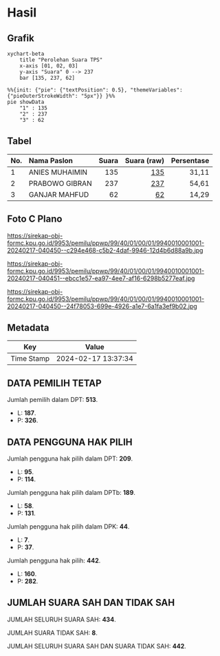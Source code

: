 # Hasil

## Grafik

```mermaid
xychart-beta
    title "Perolehan Suara TPS"
    x-axis [01, 02, 03]
    y-axis "Suara" 0 --> 237
    bar [135, 237, 62]
```

```mermaid
%%{init: {"pie": {"textPosition": 0.5}, "themeVariables": {"pieOuterStrokeWidth": "5px"}} }%%
pie showData
    "1" : 135
    "2" : 237
    "3" : 62
```

## Tabel

| No. | Nama Paslon    | Suara | Suara (raw) | Persentase |
|:--- |:-------------- | -----:| -----------:| ----------:|
| 1   | ANIES MUHAIMIN | 135   | [135][p-1]  | 31,11      |
| 2   | PRABOWO GIBRAN | 237   | [237][p-2]  | 54,61      |
| 3   | GANJAR MAHFUD  | 62    | [62][p-3]   | 14,29      |


[p-1]: https://github.com/gigit-pemilu/pemilu-2024-99-luar-negeri/blob/main/pilpres/hitung-suara/sub/99-luar-negeri/sub/40-dubai-uni-emirat-arab/sub/01-dubai-uni-emirat-arab/sub/0001-dubai-uni-emirat-arab/sub/001-tps/sub/paslon-1.txt
[p-2]: https://github.com/gigit-pemilu/pemilu-2024-99-luar-negeri/blob/main/pilpres/hitung-suara/sub/99-luar-negeri/sub/40-dubai-uni-emirat-arab/sub/01-dubai-uni-emirat-arab/sub/0001-dubai-uni-emirat-arab/sub/001-tps/sub/paslon-2.txt
[p-3]: https://github.com/gigit-pemilu/pemilu-2024-99-luar-negeri/blob/main/pilpres/hitung-suara/sub/99-luar-negeri/sub/40-dubai-uni-emirat-arab/sub/01-dubai-uni-emirat-arab/sub/0001-dubai-uni-emirat-arab/sub/001-tps/sub/paslon-3.txt

## Foto C Plano

https://sirekap-obj-formc.kpu.go.id/9953/pemilu/ppwp/99/40/01/00/01/9940010001001-20240217-040450--c294e468-c5b2-4daf-9946-12d4b6d88a9b.jpg

https://sirekap-obj-formc.kpu.go.id/9953/pemilu/ppwp/99/40/01/00/01/9940010001001-20240217-040451--ebcc1e57-ea97-4ee7-af16-6298b5277eaf.jpg

https://sirekap-obj-formc.kpu.go.id/9953/pemilu/ppwp/99/40/01/00/01/9940010001001-20240217-040450--24f78053-699e-4926-a1e7-6a1fa3ef9b02.jpg


## Metadata

| Key        | Value               |
| ---------- | ------------------- |
| Time Stamp | 2024-02-17 13:37:34 |


## DATA PEMILIH TETAP

Jumlah pemilih dalam DPT: **513**.
 * L: **187**.
 * P: **326**.

## DATA PENGGUNA HAK PILIH

Jumlah pengguna hak pilih dalam DPT: **209**.
 * L: **95**.
 * P: **114**.

Jumlah pengguna hak pilih dalam DPTb: **189**.
 * L: **58**.
 * P: **131**.

Jumlah pengguna hak pilih dalam DPK: **44**.
 * L: **7**.
 * P: **37**.

Jumlah pengguna hak pilih: **442**.
 * L: **160**.
 * P: **282**.

## JUMLAH SUARA SAH DAN TIDAK SAH

JUMLAH SELURUH SUARA SAH: **434**.

JUMLAH SUARA TIDAK SAH: **8**.

JUMLAH SELURUH SUARA SAH DAN SUARA TIDAK SAH: **442**.


